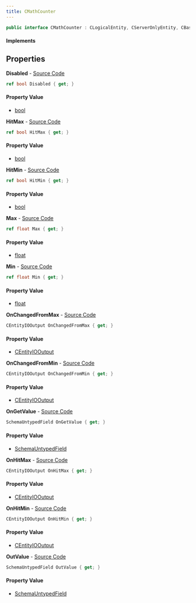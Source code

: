 ```yaml
---
title: CMathCounter
---
```


```csharp
public interface CMathCounter : CLogicalEntity, CServerOnlyEntity, CBaseEntity, CEntityInstance, ISchemaClass<CEntityInstance>, ISchemaClass<CBaseEntity>, ISchemaClass<CServerOnlyEntity>, ISchemaClass<CLogicalEntity>, ISchemaClass<CMathCounter>, ISchemaField, ISchemaClass, INativeHandle
```

#### Implements

## Properties

**Disabled** - [Source Code](https://github.com/swiftly-solution/swiftlys2/blob/master/managed/src/SwiftlyS2.Generated/Schemas/Interfaces/CMathCounter.cs#L24)

```csharp
ref bool Disabled { get; }
```

#### Property Value

- [bool](https://learn.microsoft.com/dotnet/api/system.boolean)

**HitMax** - [Source Code](https://github.com/swiftly-solution/swiftlys2/blob/master/managed/src/SwiftlyS2.Generated/Schemas/Interfaces/CMathCounter.cs#L22)

```csharp
ref bool HitMax { get; }
```

#### Property Value

- [bool](https://learn.microsoft.com/dotnet/api/system.boolean)

**HitMin** - [Source Code](https://github.com/swiftly-solution/swiftlys2/blob/master/managed/src/SwiftlyS2.Generated/Schemas/Interfaces/CMathCounter.cs#L20)

```csharp
ref bool HitMin { get; }
```

#### Property Value

- [bool](https://learn.microsoft.com/dotnet/api/system.boolean)

**Max** - [Source Code](https://github.com/swiftly-solution/swiftlys2/blob/master/managed/src/SwiftlyS2.Generated/Schemas/Interfaces/CMathCounter.cs#L18)

```csharp
ref float Max { get; }
```

#### Property Value

- [float](https://learn.microsoft.com/dotnet/api/system.single)

**Min** - [Source Code](https://github.com/swiftly-solution/swiftlys2/blob/master/managed/src/SwiftlyS2.Generated/Schemas/Interfaces/CMathCounter.cs#L16)

```csharp
ref float Min { get; }
```

#### Property Value

- [float](https://learn.microsoft.com/dotnet/api/system.single)

**OnChangedFromMax** - [Source Code](https://github.com/swiftly-solution/swiftlys2/blob/master/managed/src/SwiftlyS2.Generated/Schemas/Interfaces/CMathCounter.cs#L38)

```csharp
CEntityIOOutput OnChangedFromMax { get; }
```

#### Property Value

- [CEntityIOOutput](/docs/api/shared/schemadefinitions/centityiooutput)

**OnChangedFromMin** - [Source Code](https://github.com/swiftly-solution/swiftlys2/blob/master/managed/src/SwiftlyS2.Generated/Schemas/Interfaces/CMathCounter.cs#L36)

```csharp
CEntityIOOutput OnChangedFromMin { get; }
```

#### Property Value

- [CEntityIOOutput](/docs/api/shared/schemadefinitions/centityiooutput)

**OnGetValue** - [Source Code](https://github.com/swiftly-solution/swiftlys2/blob/master/managed/src/SwiftlyS2.Generated/Schemas/Interfaces/CMathCounter.cs#L30)

```csharp
SchemaUntypedField OnGetValue { get; }
```

#### Property Value

- [SchemaUntypedField](/docs/api/shared/schemas/schemauntypedfield)

**OnHitMax** - [Source Code](https://github.com/swiftly-solution/swiftlys2/blob/master/managed/src/SwiftlyS2.Generated/Schemas/Interfaces/CMathCounter.cs#L34)

```csharp
CEntityIOOutput OnHitMax { get; }
```

#### Property Value

- [CEntityIOOutput](/docs/api/shared/schemadefinitions/centityiooutput)

**OnHitMin** - [Source Code](https://github.com/swiftly-solution/swiftlys2/blob/master/managed/src/SwiftlyS2.Generated/Schemas/Interfaces/CMathCounter.cs#L32)

```csharp
CEntityIOOutput OnHitMin { get; }
```

#### Property Value

- [CEntityIOOutput](/docs/api/shared/schemadefinitions/centityiooutput)

**OutValue** - [Source Code](https://github.com/swiftly-solution/swiftlys2/blob/master/managed/src/SwiftlyS2.Generated/Schemas/Interfaces/CMathCounter.cs#L27)

```csharp
SchemaUntypedField OutValue { get; }
```

#### Property Value

- [SchemaUntypedField](/docs/api/shared/schemas/schemauntypedfield)

